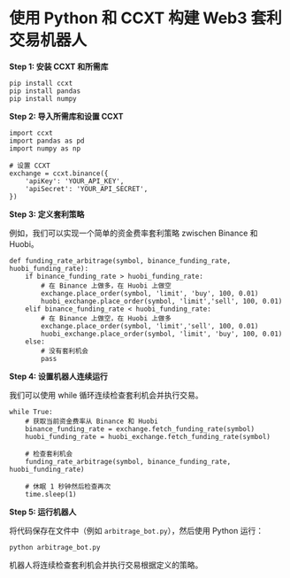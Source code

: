 **使用 Python 和 CCXT 构建 Web3 套利交易机器人**
=====================================================

**Step 1: 安装 CCXT 和所需库**
```
pip install ccxt
pip install pandas
pip install numpy
```
**Step 2: 导入所需库和设置 CCXT**
```
import ccxt
import pandas as pd
import numpy as np

# 设置 CCXT
exchange = ccxt.binance({
    'apiKey': 'YOUR_API_KEY',
    'apiSecret': 'YOUR_API_SECRET',
})
```
**Step 3: 定义套利策略**

例如，我们可以实现一个简单的资金费率套利策略 zwischen Binance 和 Huobi。
```
def funding_rate_arbitrage(symbol, binance_funding_rate, huobi_funding_rate):
    if binance_funding_rate > huobi_funding_rate:
        # 在 Binance 上做多，在 Huobi 上做空
        exchange.place_order(symbol, 'limit', 'buy', 100, 0.01)
        huobi_exchange.place_order(symbol, 'limit','sell', 100, 0.01)
    elif binance_funding_rate < huobi_funding_rate:
        # 在 Binance 上做空，在 Huobi 上做多
        exchange.place_order(symbol, 'limit','sell', 100, 0.01)
        huobi_exchange.place_order(symbol, 'limit', 'buy', 100, 0.01)
    else:
        # 没有套利机会
        pass
```
**Step 4: 设置机器人连续运行**

我们可以使用 while 循环连续检查套利机会并执行交易。
```
while True:
    # 获取当前资金费率从 Binance 和 Huobi
    binance_funding_rate = exchange.fetch_funding_rate(symbol)
    huobi_funding_rate = huobi_exchange.fetch_funding_rate(symbol)

    # 检查套利机会
    funding_rate_arbitrage(symbol, binance_funding_rate, huobi_funding_rate)

    # 休眠 1 秒钟然后检查再次
    time.sleep(1)
```
**Step 5: 运行机器人**

将代码保存在文件中（例如 `arbitrage_bot.py`），然后使用 Python 运行：
```
python arbitrage_bot.py
```
机器人将连续检查套利机会并执行交易根据定义的策略。
